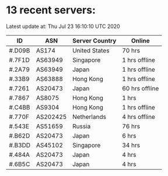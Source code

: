# 13 recent servers:

Latest update at: Thu Jul 23 16:10:10 UTC 2020

| ID | ASN | Server Country | Online |
| -- | --- | -------------- | ------ |
| #.D09B | AS174 | United States | 70 hrs |
| #.7F1D | AS63949 | Singapore | 1 hrs offline |
| #.2A79 | AS63949 | Japan | 1 hrs offline |
| #.33B9 | AS63888 | Hong Kong | 1 hrs offline |
| #.7261 | AS20473 | Japan | 60 hrs offline |
| #.7867 | AS8075 | Hong Kong | 1 hrs |
| #.C4BB | AS9304 | Hong Kong | 1 hrs offline |
| #.770F | AS202425 | Netherlands | 4 hrs offline |
| #.543E | AS51659 | Russia | 76 hrs |
| #.B62D | AS20473 | Japan | 6 hrs |
| #.B3DD | AS45102 | Singapore | 34 hrs |
| #.484A | AS20473 | Japan | 4 hrs |
| #.6B5C | AS20473 | Japan | 4 hrs |

